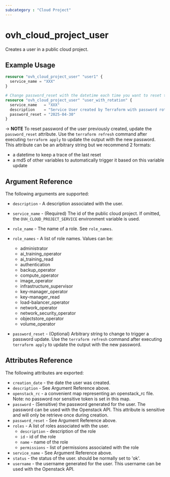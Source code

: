 ```yaml
---
subcategory : "Cloud Project"
---
```


# ovh_cloud_project_user

Creates a user in a public cloud project.

## Example Usage

```terraform
resource "ovh_cloud_project_user" "user1" {
  service_name = "XXX"
}
```

```terraform
# Change password_reset with the datetime each time you want to reset the password to trigger an update
resource "ovh_cloud_project_user" "user_with_rotation" {
  service_name   = "XXX"
  description    = "Service User created by Terraform with password rotation"
  password_reset = "2025-04-30"
}
```

-> **NOTE** To reset password of the user previously created, update the `password_reset` attribute. Use the `terraform refresh` command after executing `terraform apply` to update the output with the new password. This attribute can be an arbitrary string but we recommend 2 formats:
- a datetime to keep a trace of the last reset
- a md5 of other variables to automatically trigger it based on this variable update
## Argument Reference

The following arguments are supported:

* `description` - A description associated with the user.

* `service_name` - (Required) The id of the public cloud project. If omitted, the `OVH_CLOUD_PROJECT_SERVICE` environment variable is used.

* `role_name` - The name of a role. See `role_names`.

* `role_names` - A list of role names. Values can be:
  - administrator
  - ai_training_operator
  - ai_training_read
  - authentication
  - backup_operator
  - compute_operator
  - image_operator
  - infrastructure_supervisor
  - key-manager_operator
  - key-manager_read
  - load-balancer_operator
  - network_operator
  - network_security_operator
  - objectstore_operator
  - volume_operator

* `password_reset` - (Optional) Arbitrary string to change to trigger a password update. Use the `terraform refresh` command after executing `terraform apply` to update the output with the new password.

## Attributes Reference

The following attributes are exported:

* `creation_date` - the date the user was created.
* `description` - See Argument Reference above.
* `openstack_rc` - a convenient map representing an openstack_rc file. Note: no password nor sensitive token is set in this map.
* `password` - (Sensitive) the password generated for the user. The password can be used with the Openstack API. This attribute is sensitive and will only be retrieve once during creation.
* `password_reset` - See Argument Reference above.
* `roles` - A list of roles associated with the user.
  * `description` - description of the role
  * `id` - id of the role
  * `name` - name of the role
  * `permissions` - list of permissions associated with the role
* `service_name` - See Argument Reference above.
* `status` - the status of the user. should be normally set to 'ok'.
* `username` - the username generated for the user. This username can be used with the Openstack API.
